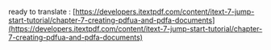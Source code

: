 ready to translate : [https://developers.itextpdf.com/content/itext-7-jump-start-tutorial/chapter-7-creating-pdfua-and-pdfa-documents](https://developers.itextpdf.com/content/itext-7-jump-start-tutorial/chapter-7-creating-pdfua-and-pdfa-documents)